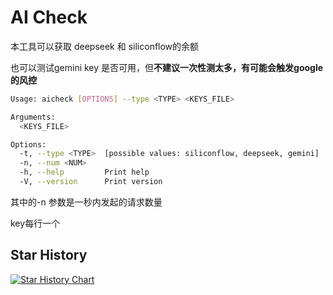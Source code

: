 # AI Check 

本工具可以获取 deepseek 和 siliconflow的余额

也可以测试gemini key 是否可用，但**不建议一次性测太多，有可能会触发google的风控**

```sh
Usage: aicheck [OPTIONS] --type <TYPE> <KEYS_FILE>

Arguments:
  <KEYS_FILE>  

Options:
  -t, --type <TYPE>  [possible values: siliconflow, deepseek, gemini]
  -n, --num <NUM>    
  -h, --help         Print help
  -V, --version      Print version
```

其中的-n 参数是一秒内发起的请求数量

key每行一个

## Star History

<a href="https://www.star-history.com/#kleedodo/aicheck&Date">
 <picture>
   <source media="(prefers-color-scheme: dark)" srcset="https://api.star-history.com/svg?repos=kleedodo/aicheck&type=Date&theme=dark" />
   <source media="(prefers-color-scheme: light)" srcset="https://api.star-history.com/svg?repos=kleedodo/aicheck&type=Date" />
   <img alt="Star History Chart" src="https://api.star-history.com/svg?repos=kleedodo/aicheck&type=Date" />
 </picture>
</a>